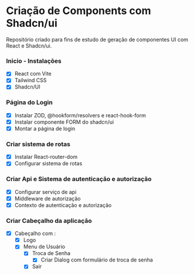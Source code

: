 # Criação de Components com Shadcn/ui
Repositório criado para fins de estudo de geração de componentes UI com React e Shadcn/ui.

### Inicio - Instalações ###
 - [X] React com Vite
 - [X] Tailwind CSS
 - [X] Shadcn/UI

### Página do Login
 - [X] Instalar ZOD, @hookform/resolvers e react-hook-form
 - [X] Instalar componente FORM do shadcn/ui
 - [X] Montar a página de login

### Criar sistema de rotas
 - [X] Instalar React-router-dom
 - [X] Configurar sistema de rotas

### Criar Api e Sistema de autenticação e autorização
 - [X] Configurar serviço de api
 - [X] Middleware de autorização
 - [X] Contexto de autenticação e autorização

### Criar Cabeçalho da aplicação
 - [X] Cabeçalho com :
   - [X] Logo
   - [X] Menu de Usuário
     - [X] Troca de Senha 
       - [X] Criar Dialog com formulário de troca de senha
     - [X] Sair